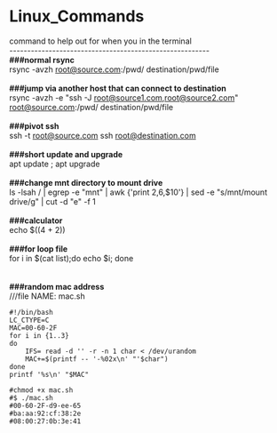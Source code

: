 # Linux_Commands
command to help out for when you in the terminal\
--------------------------------------------------------\
**###normal rsync**\
rsync -avzh root@source.com:/pwd/ destination/pwd/file\
\
**###jump via another host that can connect to destination**\
rsync -avzh -e "ssh -J root@source1.com,root@source2.com" root@source.com:/pwd/ destination/pwd/file\
\
**###pivot ssh**\
ssh -t root@source.com ssh root@destination.com\
\
**###short update and upgrade**\
apt update ; apt upgrade\
\
**###change mnt directory to mount drive**\
ls -lsah / | egrep -e "mnt" | awk {'print $2,$6,$10'} | sed -e "s/mnt/mount drive/g" | cut -d "e" -f 1\
\
**###calculator**\
echo $((4 + 2))\
\
**###for loop file**\
for i in $(cat list);do echo $i; done\
\
\
**###random mac address**\
///file NAME: mac.sh
```
#!/bin/bash
LC_CTYPE=C
MAC=00-60-2F
for i in {1..3}
do
    IFS= read -d '' -r -n 1 char < /dev/urandom
    MAC+=$(printf -- '-%02x\n' "'$char")
done
printf '%s\n' "$MAC"

#chmod +x mac.sh
#$ ./mac.sh 
#00-60-2F-d9-ee-65
#ba:aa:92:cf:38:2e
#08:00:27:0b:3e:41
```
